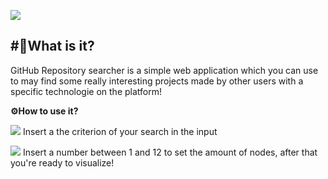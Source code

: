 ![](https://user-images.githubusercontent.com/71546251/111923014-6a215500-8a9d-11eb-9d48-f74f3fb1420c.png)


#🤔What is it?
---
GitHub Repository searcher is a simple web application which you can use to may find some really interesting projects made by other users with a specific technologie on the platform!

**⚙How to use it?**

![](https://user-images.githubusercontent.com/71546251/112064988-2d6c6100-8b64-11eb-81c5-65f90d23a8e7.png)
Insert a the criterion of your search in the input

![](https://user-images.githubusercontent.com/71546251/112065206-89cf8080-8b64-11eb-913c-c99f4078e98f.png)
Insert a number between 1 and 12 to set the amount of nodes, after that you're ready to visualize!



